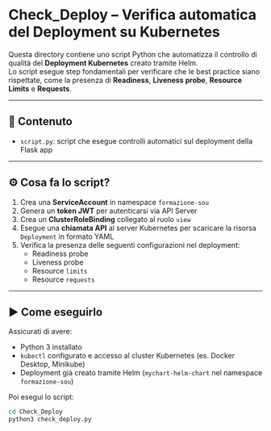 # Check_Deploy – Verifica automatica del Deployment su Kubernetes

Questa directory contiene uno script Python che automatizza il controllo di qualità del **Deployment Kubernetes** creato tramite Helm.  
Lo script esegue step fondamentali per verificare che le best practice siano rispettate, come la presenza di **Readiness**, **Liveness probe**, **Resource Limits** e **Requests**.

---

## 📜 Contenuto

- `script.py`: script che esegue controlli automatici sul deployment della Flask app

---

## ⚙️ Cosa fa lo script?

1. Crea una **ServiceAccount** in namespace `formazione-sou`
2. Genera un **token JWT** per autenticarsi via API Server
3. Crea un **ClusterRoleBinding** collegato al ruolo `view`
4. Esegue una **chiamata API** al server Kubernetes per scaricare la risorsa `Deployment` in formato YAML
5. Verifica la presenza delle seguenti configurazioni nel deployment:
   - Readiness probe
   - Liveness probe
   - Resource `limits`
   - Resource `requests`

---

## ▶️ Come eseguirlo

Assicurati di avere:

- Python 3 installato
- `kubectl` configurato e accesso al cluster Kubernetes (es. Docker Desktop, Minikube)
- Deployment già creato tramite Helm (`mychart-helm-chart` nel namespace `formazione-sou`)

Poi esegui lo script:

```bash
cd Check_Deploy
python3 check_deploy.py
